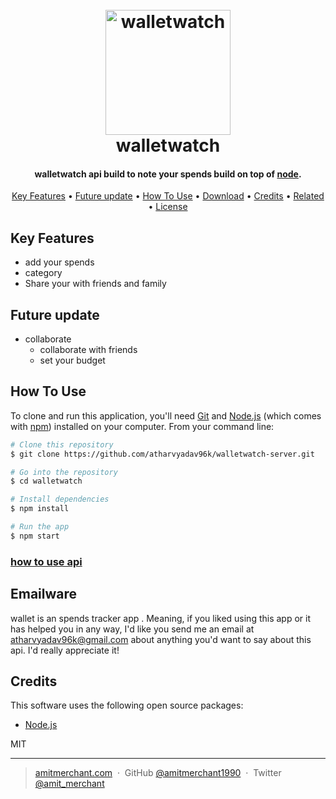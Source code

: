 
<h1 align="center">
  <br>
  <a href="http://www.amitmerchant.com/electron-markdownify"><img src="https://i.postimg.cc/d12XZRFq/Mac-Book-Air-1.png" alt="walletwatch" width="200"></a>
  <br>
  walletwatch
  <br>
</h1>

<h4 align="center">walletwatch api build to note your spends build on top of <a href="https://nodejs.org/en/blog/release/v20.16.0" target="_blank">node</a>.</h4>

<!-- <p align="center">
  <a href="https://badge.fury.io/js/electron-markdownify">
    <img src="https://badge.fury.io/js/electron-markdownify.svg"
         alt="Gitter">
  </a>
  <a href="https://gitter.im/amitmerchant1990/electron-markdownify"><img src="https://badges.gitter.im/amitmerchant1990/electron-markdownify.svg"></a>
  <a href="https://saythanks.io/to/bullredeyes@gmail.com">
      <img src="https://img.shields.io/badge/SayThanks.io-%E2%98%BC-1EAEDB.svg">
  </a>
  <a href="https://www.paypal.me/AmitMerchant">
    <img src="https://img.shields.io/badge/$-donate-ff69b4.svg?maxAge=2592000&amp;style=flat">
  </a>
</p> -->

<p align="center">
  <a href="#key-features">Key Features</a> •
  <a href="#future-update">Future update</a> •
  <a href="#how-to-use">How To Use</a> •
  <a href="#download">Download</a> •
  <a href="#credits">Credits</a> •
  <a href="#related">Related</a> •
  <a href="#license">License</a>
</p>

## Key Features

* add your spends
* category
* Share your with friends and family 

## Future update

* collaborate
    - collaborate with friends
    - set your budget

## How To Use

To clone and run this application, you'll need [Git](https://git-scm.com) and [Node.js](https://nodejs.org/en/download/) (which comes with [npm](http://npmjs.com)) installed on your computer. From your command line:

```bash
# Clone this repository
$ git clone https://github.com/atharvyadav96k/walletwatch-server.git

# Go into the repository
$ cd walletwatch

# Install dependencies
$ npm install

# Run the app
$ npm start
```
### [how to use api](https://github.com/atharvyadav96k/walletwatch-server/wiki)

## Emailware

wallet is an spends tracker app . Meaning, if you liked using this app or it has helped you in any way, I'd like you send me an email at <atharvyadav96k@gmail.com> about anything you'd want to say about this api. I'd really appreciate it!




## Credits

This software uses the following open source packages:

- [Node.js](https://nodejs.org/)



MIT

---

> [amitmerchant.com](https://www.amitmerchant.com) &nbsp;&middot;&nbsp;
> GitHub [@amitmerchant1990](https://github.com/amitmerchant1990) &nbsp;&middot;&nbsp;
> Twitter [@amit_merchant](https://twitter.com/amit_merchant)

